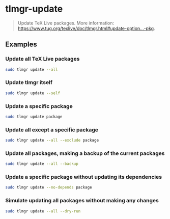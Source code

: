 # tlmgr-update

> Update TeX Live packages. More information: <https://www.tug.org/texlive/doc/tlmgr.html#update-option...-pkg>.

## Examples

### Update all TeX Live packages

```bash
sudo tlmgr update --all
```

### Update tlmgr itself

```bash
sudo tlmgr update --self
```

### Update a specific package

```bash
sudo tlmgr update package
```

### Update all except a specific package

```bash
sudo tlmgr update --all --exclude package
```

### Update all packages, making a backup of the current packages

```bash
sudo tlmgr update --all --backup
```

### Update a specific package without updating its dependencies

```bash
sudo tlmgr update --no-depends package
```

### Simulate updating all packages without making any changes

```bash
sudo tlmgr update --all --dry-run
```
